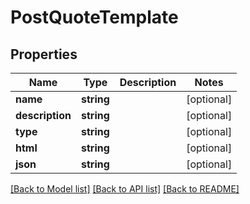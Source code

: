 # PostQuoteTemplate

## Properties

 Name            | Type       | Description | Notes      
-----------------|------------|-------------|------------
 **name**        | **string** |             | [optional] 
 **description** | **string** |             | [optional] 
 **type**        | **string** |             | [optional] 
 **html**        | **string** |             | [optional] 
 **json**        | **string** |             | [optional] 

[[Back to Model list]](../../README.md#documentation-for-models) [[Back to API list]](../../README.md#documentation-for-api-endpoints) [[Back to README]](../../README.md)


